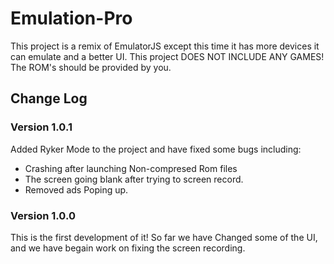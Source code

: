 # Emulation-Pro
This project is a remix of EmulatorJS except this time it has more devices it can emulate and a better UI. This project DOES NOT INCLUDE ANY GAMES! The ROM's should be provided by you.
## Change Log
### Version 1.0.1
Added Ryker Mode to the project and have fixed some bugs including:
- Crashing after launching Non-compresed Rom files
- The screen going blank after trying to screen record.
- Removed ads Poping up.
### Version 1.0.0
This is the first development of it! So far we have Changed some of the UI, and we have begain work on fixing the screen recording.

